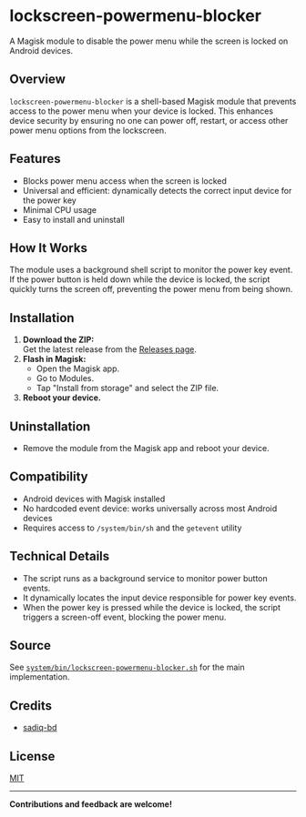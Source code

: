 # lockscreen-powermenu-blocker

A Magisk module to disable the power menu while the screen is locked on Android devices.

## Overview

`lockscreen-powermenu-blocker` is a shell-based Magisk module that prevents access to the power menu when your device is locked. This enhances device security by ensuring no one can power off, restart, or access other power menu options from the lockscreen.

## Features

- Blocks power menu access when the screen is locked
- Universal and efficient: dynamically detects the correct input device for the power key
- Minimal CPU usage
- Easy to install and uninstall

## How It Works

The module uses a background shell script to monitor the power key event. If the power button is held down while the device is locked, the script quickly turns the screen off, preventing the power menu from being shown.

## Installation

1. **Download the ZIP:**  
   Get the latest release from the [Releases page](https://github.com/sadiq-bd/lockscreen-powermenu-blocker/releases).
2. **Flash in Magisk:**  
   - Open the Magisk app.
   - Go to Modules.
   - Tap "Install from storage" and select the ZIP file.
3. **Reboot your device.**

## Uninstallation

- Remove the module from the Magisk app and reboot your device.

## Compatibility

- Android devices with Magisk installed
- No hardcoded event device: works universally across most Android devices
- Requires access to `/system/bin/sh` and the `getevent` utility

## Technical Details

- The script runs as a background service to monitor power button events.
- It dynamically locates the input device responsible for power key events.
- When the power key is pressed while the device is locked, the script triggers a screen-off event, blocking the power menu.

## Source

See [`system/bin/lockscreen-powermenu-blocker.sh`](system/bin/lockscreen-powermenu-blocker.sh) for the main implementation.

## Credits

- [sadiq-bd](https://github.com/sadiq-bd)

## License

[MIT](LICENSE)

---

**Contributions and feedback are welcome!**
